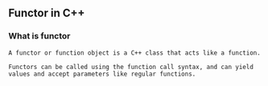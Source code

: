 ## Functor in C++

### What is functor

    A functor or function object is a C++ class that acts like a function.

    Functors can be called using the function call syntax, and can yield values and accept parameters like regular functions.
